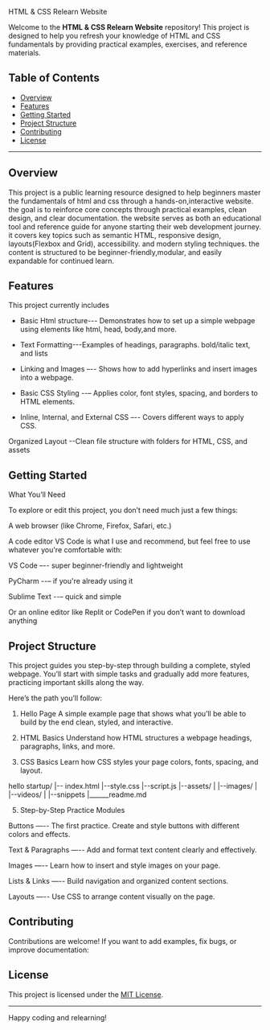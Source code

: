 HTML & CSS Relearn Website

Welcome to the **HTML & CSS Relearn Website** repository! This project is designed to help you refresh your knowledge of HTML and CSS fundamentals by providing practical examples, exercises, and reference materials.

## Table of Contents

- [Overview](#overview)
- [Features](#features)
- [Getting Started](#getting-started)
- [Project Structure](#project-structure)
- [Contributing](#contributing)
- [License](#license)

---

## Overview

This project is a public learning resource designed  to help beginners master the fundamentals of html and css through a hands-on,interactive website. the goal is to reinforce core concepts through practical examples, clean design, and clear documentation.
the website serves as both an educational tool and reference guide for anyone starting their web development journey. it covers key topics such as semantic  HTML, responsive design, layouts(Flexbox and Grid), accessibility. and modern styling techniques. the content is structured to be beginner-friendly,modular, and easily expandable for continued learn.

## Features

 This project currently includes 
 - Basic Html structure--- Demonstrates how to set up a simple webpage using elements like html, head, body,and more.
 - Text Formatting---Examples of headings, paragraphs. bold/italic text, and lists

- Linking and Images –-- Shows how to add hyperlinks and insert images into a webpage.

- Basic CSS Styling --– Applies color, font styles, spacing, and borders to HTML elements.

- Inline, Internal, and External CSS –-- Covers different ways to apply CSS.

Organized Layout --Clean file structure with folders for HTML, CSS, and assets

## Getting Started

What You’ll Need

To explore or edit this project, you don’t need much just a few things:

A web browser (like Chrome, Firefox, Safari, etc.)

A code editor VS Code is what I use and recommend, but feel free to use whatever you're comfortable with:

VS Code –-- super beginner-friendly and lightweight

PyCharm --– if you're already using it

Sublime Text --– quick and simple

Or an online editor like Replit or CodePen if you don’t want to download anything


## Project Structure

This project guides you step-by-step through building a complete, styled webpage. You’ll start with simple tasks and gradually add more features, practicing important skills along the way.

Here’s the path you’ll follow:

1. Hello Page
A simple example page that shows what you’ll be able to build by the end clean, styled, and interactive.


2. HTML Basics
Understand how HTML structures a webpage headings, paragraphs, links, and more.


3. CSS Basics
Learn how CSS styles your page colors, fonts, spacing, and layout.

hello startup/
|-- index.html
|--style.css
|--script.js
|--assets/
|    |--images/
|    |--videos/
|    |--snippets
|______readme.md

5. Step-by-Step Practice Modules

Buttons —-- The first practice. Create and style buttons with different colors and effects.

Text & Paragraphs —-- Add and format text content clearly and effectively.

Images —-- Learn how to insert and style images on your page.

Lists & Links —-- Build navigation and organized content sections.

Layouts —-- Use CSS to arrange content visually on the page.



## Contributing

Contributions are welcome! If you want to add examples, fix bugs, or improve documentation:



## License

This project is licensed under the [MIT License](LICENSE).

---

Happy coding and relearning!
